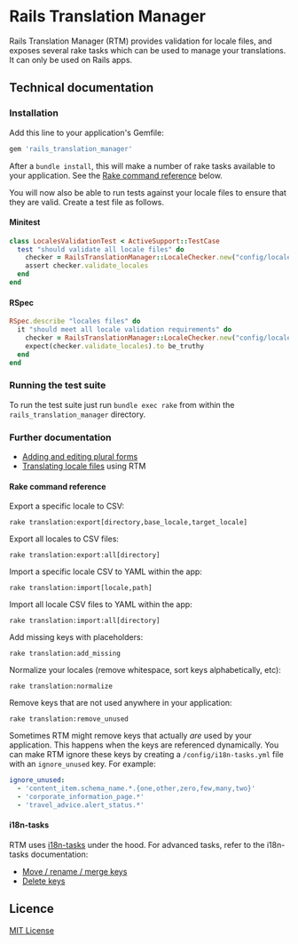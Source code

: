 # Rails Translation Manager

Rails Translation Manager (RTM) provides validation for locale files, and exposes several rake tasks which can be used to manage your translations. It can only be used on Rails apps.

## Technical documentation

### Installation

Add this line to your application's Gemfile:

```ruby
gem 'rails_translation_manager'
```

After a `bundle install`, this will make a number of rake tasks available to your application.
See the [Rake command reference](#rake-command-reference) below.

You will now also be able to run tests against your locale files to ensure that they are valid.
Create a test file as follows.

#### Minitest

```ruby
class LocalesValidationTest < ActiveSupport::TestCase
  test "should validate all locale files" do
    checker = RailsTranslationManager::LocaleChecker.new("config/locales/*.yml")
    assert checker.validate_locales
  end
end
```

#### RSpec

```ruby
RSpec.describe "locales files" do
  it "should meet all locale validation requirements" do
    checker = RailsTranslationManager::LocaleChecker.new("config/locales/*/*.yml")
    expect(checker.validate_locales).to be_truthy
  end
end
```

### Running the test suite

To run the test suite just run `bundle exec rake` from within the
`rails_translation_manager` directory.

### Further documentation

- [Adding and editing plural forms](docs/adding-editing-plural-forms.md)
- [Translating locale files](docs/translating-locale-files.md) using RTM

#### Rake command reference

Export a specific locale to CSV:

```
rake translation:export[directory,base_locale,target_locale]
```

Export all locales to CSV files:

```
rake translation:export:all[directory]
```

Import a specific locale CSV to YAML within the app:

```
rake translation:import[locale,path]
```

Import all locale CSV files to YAML within the app:

```
rake translation:import:all[directory]
```

Add missing keys with placeholders:

```
rake translation:add_missing
```

Normalize your locales (remove whitespace, sort keys alphabetically, etc):

```
rake translation:normalize
```

Remove keys that are not used anywhere in your application:

```
rake translation:remove_unused
```

Sometimes RTM might remove keys that actually _are_ used by your application. This happens when the keys are referenced dynamically. You can make RTM ignore these keys by creating a `/config/i18n-tasks.yml` file with an `ignore_unused` key. For example:

```yaml
ignore_unused:
  - 'content_item.schema_name.*.{one,other,zero,few,many,two}'
  - 'corporate_information_page.*'
  - 'travel_advice.alert_status.*'
```

#### i18n-tasks

RTM uses [i18n-tasks](https://github.com/glebm/i18n-tasks) under the hood.
For advanced tasks, refer to the i18n-tasks documentation:

- [Move / rename / merge keys](https://github.com/glebm/i18n-tasks#move--rename--merge-keys)
- [Delete keys](https://github.com/glebm/i18n-tasks#delete-keys)

## Licence

[MIT License](LICENSE.txt)
